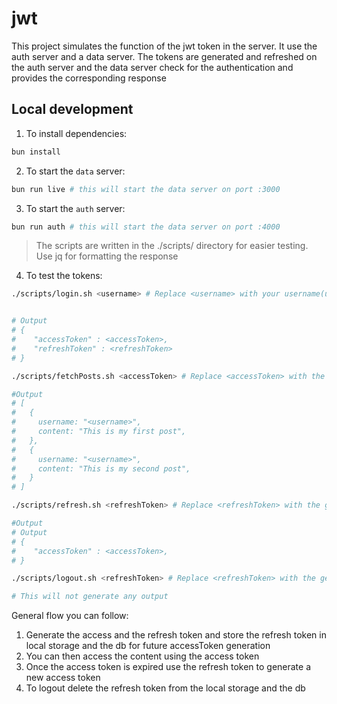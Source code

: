 # jwt

This project simulates the function of the jwt token in the server. It use the auth server and a data server. The tokens are generated and refreshed on the auth server and the data server check for the authentication and provides the corresponding response

## Local development

1. To install dependencies:

```bash
bun install
```

2. To start the `data` server:

```bash
bun run live # this will start the data server on port :3000
```

3. To start the `auth` server:

```bash
bun run auth # this will start the data server on port :4000
```

> The scripts are written in the ./scripts/ directory for easier testing. Use jq for formatting the response

4. To test the tokens:

```bash
./scripts/login.sh <username> # Replace <username> with your username(use one declared in the posts.ts file)


# Output
# {
#    "accessToken" : <accessToken>,
#    "refreshToken" : <refreshToken>
# }
```

```bash
./scripts/fetchPosts.sh <accessToken> # Replace <accessToken> with the generated accessToken

#Output
# [
#   {
#     username: "<username>",
#     content: "This is my first post",
#   },
#   {
#     username: "<username>",
#     content: "This is my second post",
#   }
# ]
```

```bash
./scripts/refresh.sh <refreshToken> # Replace <refreshToken> with the generated accessToken

#Output
# Output
# {
#    "accessToken" : <accessToken>,
# }
```

```bash
./scripts/logout.sh <refreshToken> # Replace <refreshToken> with the generated accessToken

# This will not generate any output
```



General flow you can follow:

1. Generate the access and the refresh token and store the refresh token in local storage and the db for future accessToken generation
1. You can then access the content using the access token
1. Once the access token is expired use the refresh token to generate a new access token
1. To logout delete the refresh token from the local storage and the db

